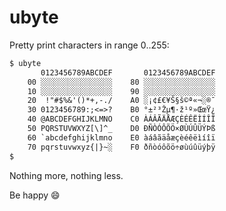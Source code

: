 # ubyte
Pretty print characters in range 0‥255:
```txt
$ ubyte
       0123456789ABCDEF       0123456789ABCDEF
    00 ░░░░░░░░░░░░░░░░    80 ░░░░░░░░░░░░░░░░
    10 ░░░░░░░░░░░░░░░░    90 ░░░░░░░░░░░░░░░░
    20  !"#$%&'()*+,-./    A0 ░¡¢£€¥Š§š©ª«¬░®¯
    30 0123456789:;<=>?    B0 °±²³Žµ¶·ž¹º»ŒœŸ¿
    40 @ABCDEFGHIJKLMNO    C0 ÀÁÂÃÄÅÆÇÈÉÊËÌÍÎÏ
    50 PQRSTUVWXYZ[\]^_    D0 ÐÑÒÓÔÕÖ×ØÙÚÛÜÝÞß
    60 `abcdefghijklmno    E0 àáâãäåæçèéêëìíîï
    70 pqrstuvwxyz{|}~░    F0 ðñòóôõö÷øùúûüýþÿ
$
```
Nothing more, nothing less.

Be happy :smile:
